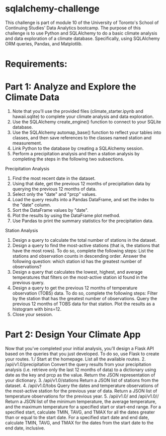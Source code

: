 # sqlalchemy-challenge

This challenge is part of module 10 of the University of Toronto's School of Continuing Studies' Data Analytics bootcamp.  The purpose of this challenge is to use Python and SQLAlchemy to do a basic climate analysis and data exploration of a climate database. Specifically, using SQLAlchemy ORM queries, Pandas, and Matplotlib.

# Requirements:

# Part 1: Analyze and Explore the Climate Data

1. Note that you’ll use the provided files (climate_starter.ipynb and hawaii.sqlite) to complete your climate analysis and data exploration.
2. Use the SQLAlchemy create_engine() function to connect to your SQLite database.
3. Use the SQLAlchemy automap_base() function to reflect your tables into classes, and then save references to the classes named station and measurement.
4. Link Python to the database by creating a SQLAlchemy session.
5. Perform a precipitation analysis and then a station analysis by completing the steps in the following two subsections.

Precipitation Analysis
1. Find the most recent date in the dataset.
2. Using that date, get the previous 12 months of precipitation data by querying the previous 12 months of data.
3. Select only the "date" and "prcp" values.
4. Load the query results into a Pandas DataFrame, and set the index to the "date" column.
5. Sort the DataFrame values by "date".
6. Plot the results by using the DataFrame plot method.
7. Use Pandas to print the summary statistics for the precipitation data.

Station Analysis
1. Design a query to calculate the total number of stations in the dataset.
2. Design a query to find the most-active stations (that is, the stations that have the most rows). To do so, complete the following steps:
        List the stations and observation counts in descending order.
        Answer the following question: which station id has the greatest number of observations?
3. Design a query that calculates the lowest, highest, and average temperatures that filters on the most-active station id found in the previous query.
4. Design a query to get the previous 12 months of temperature observation (TOBS) data. To do so, complete the following steps:
        Filter by the station that has the greatest number of observations.
        Query the previous 12 months of TOBS data for that station.
        Plot the results as a histogram with bins=12.
5. Close your session.

# Part 2: Design Your Climate App

Now that you’ve completed your initial analysis, you’ll design a Flask API based on the queries that you just developed. To do so, use Flask to create your routes.
1./
    Start at the homepage.
    List all the available routes.
2. /api/v1.0/precipitation
    Convert the query results from your precipitation analysis (i.e. retrieve only the last 12 months of data) to a dictionary using date as the key and        prcp as the value.
    Return the JSON representation of your dictionary.
3. /api/v1.0/stations
    Return a JSON list of stations from the dataset.
4. /api/v1.0/tobs
    Query the dates and temperature observations of the most-active station for the previous year of data.
    Return a JSON list of temperature observations for the previous year.
5. /api/v1.0/<start> and /api/v1.0/<start>/<end>
    Return a JSON list of the minimum temperature, the average temperature, and the maximum temperature for a specified start or start-end range.
    For a specified start, calculate TMIN, TAVG, and TMAX for all the dates greater than or equal to the start date.
    For a specified start date and end date, calculate TMIN, TAVG, and TMAX for the dates from the start date to the end date, inclusive.
